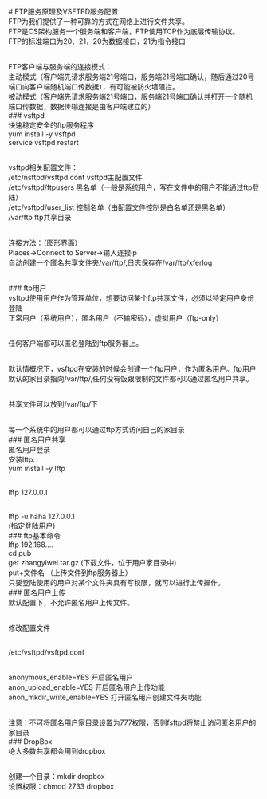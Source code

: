 <br># FTP服务原理及VSFTPD服务配置
<br>FTP为我们提供了一种可靠的方式在网络上进行文件共享。
<br>FTP是CS架构服务一个服务端和客户端，FTP使用TCP作为底层传输协议。
<br>FTP的标准端口为20、21，20为数据接口，21为指令接口<br>

<br>FTP客户端与服务端的连接模式：
<br>主动模式（客户端先请求服务端21号端口，服务端21号端口确认，随后通过20号端口向客户端随机端口传数据），有可能被防火墙阻拦。
<br>被动模式（客户端先请求服务端21号端口，服务端21号端口确认并打开一个随机端口传数据，数据传输连接是由客户端建立的）
<br>### vsftpd
<br>快速稳定安全的ftp服务程序
<br>yum install -y vsftpd
<br>service vsftpd restart<br>

<br>vsftpd相关配置文件：
<br>/etc/nsftpd/vsftpd.conf  vsftpd主配置文件
<br>/etc/vsftpd/ftpusers     黑名单（一般是系统用户，写在文件中的用户不能通过ftp登陆）
<br>/etc/vsftpd/user_list    控制名单（由配置文件控制是白名单还是黑名单）
<br>/var/ftp                 ftp共享目录<br>

<br>连接方法：（图形界面）
<br>Places->Connect to Server->输入连接ip
<br>自动创建一个匿名共享文件夹/var/ftp/,日志保存在/var/ftp/xferlog<br>

<br>### ftp用户
<br>vsftpd使用用户作为管理单位，想要访问某个ftp共享文件，必须以特定用户身份登陆
<br>正常用户（系统用户），匿名用户（不输密码），虚拟用户（ftp-only）<br>

<br>任何客户端都可以匿名登陆到ftp服务器上。<br>

<br>默认情概况下，vsftpd在安装的时候会创建一个ftp用户，作为匿名用户。ftp用户默认的家目录指向/var/ftp/,任何没有饭跟限制的文件都可以通过匿名用户共享。<br>

<br>共享文件可以放到/var/ftp/下<br>

<br>每一个系统中的用户都可以通过ftp方式访问自己的家目录
<br>### 匿名用户共享
<br>匿名用户登录
<br>安装lftp:
<br>yum install -y lftp<br>

<br>lftp 127.0.0.1<br>

<br>lftp -u haha 127.0.0.1
<br>(指定登陆用户)
<br>### ftp基本命令
<br>lftp 192.168....
<br>cd pub
<br>get zhangyiwei.tar.gz (下载文件，位于用户家目录中)
<br>put+文件名 （上传文件到ftp服务器上）
<br>只要登陆使用的用户对某个文件夹具有写权限，就可以进行上传操作。
<br>### 匿名用户上传
<br>默认配置下，不允许匿名用户上传文件。<br>

<br>修改配置文件<br>

<br>/etc/vsftpd/vsftpd.conf<br>

<br>anonymous_enable=YES  开启匿名用户
<br>anon_upload_enable=YES  开启匿名用户上传功能
<br>anon_mkdir_write_enable=YES   打开匿名用户创建文件夹功能<br>

<br>注意：不可将匿名用户家目录设置为777权限，否则fsftpd将禁止访问匿名用户的家目录
<br>### DropBox
<br>绝大多数共享都会用到dropbox<br>

<br>创建一个目录：mkdir dropbox
<br>设置权限：chmod 2733 dropbox
